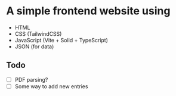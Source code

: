 # A simple frontend website using
- HTML
- CSS (TailwindCSS)
- JavaScript (Vite + Solid + TypeScript)
- JSON (for data)

## Todo
- [ ] PDF parsing?
- [ ] Some way to add new entries
